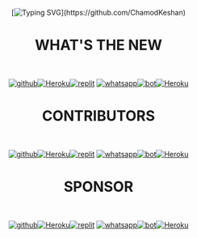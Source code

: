 <div align="center">

[![Typing SVG](https://readme-typing-svg.herokuapp.com?font=Lemon+milk&color=F70000&lines=Welcome+to+Queen-Alexa+project...;Created+by+ChamodKeshan...;Owner+by+En-cuzier...;Frist+aleXa+system+whatsapp+bot...;⚡+Alexa+is+super+speed...)](https://github.com/ChamodKeshan)

#            WHAT'S THE NEW
   <br/> <div align="center">
[![github](https://github.com/github.png?size=100)](https://github.com/ChamodKeshan/Queen-Alexa)[![Heroku](https://github.com/heroku.png?size=89)](https://ChamodKeshan/Queen-Alexa)[![replit](https://github.com/replit.png?size=100)](https://github.com/ChamodKeshan/Queen-Alexa) [![whatsapp](https://github.com/whatsapp.png?size=89)](https://ChamodKeshan/Queen-Alexa)[![bot](https://github.com/youtube.png?size=89)](https://github.com/ChamodKeshan/Queen-Alexa)[![Heroku](https://github.com/facebook.png?size=89)](https://ChamodKeshan/Queen-Alexa)<br/> 
</div>
  
#              CONTRIBUTORS
  <br/> <div align="center">
[![github](https://github.com/ChamodKeshan.png?size=100)](https://github.com/ChamodKeshan/Queen-Alexa)[![Heroku](https://github.com/En-cuzier.png?size=89)](https://ChamodKeshan/Queen-Alexa)[![replit](https://github.com/xneon2.png?size=100)](https://github.com/ChamodKeshan/Queen-Alexa) [![whatsapp](https://github.com/TOXIC-DEVIL.png?size=100)](https://ChamodKeshan/Queen-Alexa)[![bot](https://github.com/kawithma.png?size=100)](https://github.com/ChamodKeshan/Queen-Alexa)[![Heroku](https://github.com/Chamodya-official.png?size=100)](https://ChamodKeshan/Queen-Alexa)<br/> 
</div>
  
#              SPONSOR
  <br/> <div align="center">
[![github](https://github.com/Queen-Alexa.png?size=100)](https://github.com/ChamodKeshan/Queen-Alexa)[![Heroku](https://github.com/aleXa.png?size=100)](https://ChamodKeshan/Queen-Alexa)[![replit](https://github.com/yusufusta.png?size=100)](https://github.com/ChamodKeshan/Queen-Alexa) [![whatsapp](https://github.com/ChamodKeshan/ChamodKeshan/blob/master/Profile/image/msalexa1.jpg?size=10)](https://ChamodKeshan/Queen-Alexa)[![bot](https://github.com/phaticusthiccy.png?size=100)](https://github.com/ChamodKeshan/Queen-Alexa)[![Heroku](https://github.com/adiwajshing.png?size=100)](https://ChamodKeshan/Queen-Alexa)<br/> 
</div>
